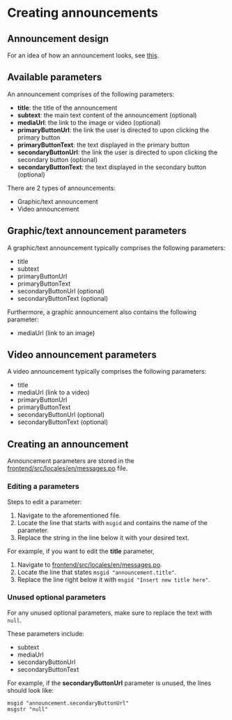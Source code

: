 # Creating announcements

## Announcement design

For an idea of how an announcement looks, see [this](https://www.figma.com/file/29FkTqWnA4yLKzstnvyY6X/%F0%9F%91%91Design-Master?node-id=5761%3A0).

## Available parameters

An announcement comprises of the following parameters:

- **title**: the title of the announcement
- **subtext**: the main text content of the announcement (optional)
- **mediaUrl**: the link to the image or video (optional)
- **primaryButtonUrl**: the link the user is directed to upon clicking the primary button
- **primaryButtonText**: the text displayed in the primary button
- **secondaryButtonUrl**: the link the user is directed to upon clicking the secondary button (optional)
- **secondaryButtonText**: the text displayed in the secondary button (optional)

There are 2 types of announcements:

- Graphic/text announcement
- Video announcement

## Graphic/text announcement parameters

A graphic/text announcement typically comprises the following parameters:

- title
- subtext
- primaryButtonUrl
- primaryButtonText
- secondaryButtonUrl (optional)
- secondaryButtonText (optional)

Furthermore, a graphic announcement also contains the following parameter:

- mediaUrl (link to an image)

## Video announcement parameters

A video announcement typically comprises the following parameters:

- title
- mediaUrl (link to a video)
- primaryButtonUrl
- primaryButtonText
- secondaryButtonUrl (optional)
- secondaryButtonText (optional)

## Creating an announcement

Announcement parameters are stored in the [frontend/src/locales/en/messages.po](../frontend/src/locales/en/messages.po) file.

### Editing a parameters

Steps to edit a parameter:

1. Navigate to the aforementioned file.
2. Locate the line that starts with `msgid` and contains the name of the parameter.
3. Replace the string in the line below it with your desired text.

For example, if you want to edit the **title** parameter,

1. Navigate to [frontend/src/locales/en/messages.po](../frontend/src/locales/en/messages.po).
2. Locate the line that states `msgid "announcement.title"`.
3. Replace the line right below it with `msgid "Insert new title here"`.

### Unused optional parameters

For any unused optional parameters, make sure to replace the text with `null`.

These parameters include:

- subtext
- mediaUrl
- secondaryButtonUrl
- secondaryButtonText

For example, if the **secondaryButtonUrl** parameter is unused, the lines should look like:

```
msgid "announcement.secondaryButtonUrl"
msgstr "null"
```
